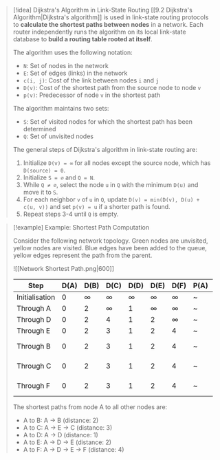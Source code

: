 > [!idea] Dijkstra's Algorithm in Link-State Routing
> [[9.2 Dijkstra's Algorithm|Dijkstra's algorithm]] is used in link-state routing protocols to **calculate the shortest paths between nodes** in a network. Each router independently runs the algorithm on its local link-state database to **build a routing table rooted at itself**.
>
> The algorithm uses the following notation:
> - `N`: Set of nodes in the network
> - `E`: Set of edges (links) in the network
> - `c(i, j)`: Cost of the link between nodes `i` and `j`
> - `D(v)`: Cost of the shortest path from the source node to node `v`
> - `p(v)`: Predecessor of node `v` in the shortest path
>
> The algorithm maintains two sets:
> - `S`: Set of visited nodes for which the shortest path has been determined
> - `Q`: Set of unvisited nodes
>
> The general steps of Dijkstra's algorithm in link-state routing are:
> 1. Initialize `D(v) = ∞` for all nodes except the source node, which has `D(source) = 0`.
> 2. Initialize `S = ∅` and `Q = N`.
> 3. While `Q ≠ ∅`, select the node `u` in `Q` with the minimum `D(u)` and move it to `S`.
> 4. For each neighbor `v` of `u` in `Q`, update `D(v) = min(D(v), D(u) + c(u, v))` and set `p(v) = u` if a shorter path is found.
> 5. Repeat steps 3-4 until `Q` is empty.

> [!example] Example: Shortest Path Computation
> 
> Consider the following network topology. Green nodes are unvisited, yellow nodes are visited. Blue edges have been added to the queue, yellow edges represent the path from the parent.
> 
> ![[Network Shortest Path.png|600]]
> 
> | Step | D(A) | D(B) | D(C) | D(D) | D(E) | D(F) | P(A) | P(B) | P(C) | P(D) | P(E) | P(F) | Visited |
> | --- | --- | --- | --- | --- | --- | --- | --- | --- | --- | --- | --- | --- | --- |
> | Initialisation | 0 | ∞ | ∞ | ∞ | ∞ | ∞ | ~ | ~ | ~ | ~ | ~ | ~ | ~ | 
> | Through A | 0 | 2 | ∞ | 1 | ∞ | ∞ | ~ | A | ~ | A | ~ | ~ | A | 
> | Through D | 0 | 2 | 4 | 1 | 2 | ∞ | ~ | A | D | A | D | ~ | A, D | 
> | Through E | 0 | 2 | 3 | 1 | 2 | 4 | ~ | A | E | A | D | E | A, D, E |
> | Through B | 0 | 2 | 3 | 1 | 2 | 4 | ~ | A | E | A | D | E | A, B, D, E |
> | Through C | 0 | 2 | 3 | 1 | 2 | 4 | ~ | A | E | A | D | E | A, B, C, D, E |
> | Through F | 0 | 2 | 3 | 1 | 2 | 4 | ~ | A | E | A | D | E | A, B, C, D, E, F |
> 
> The shortest paths from node A to all other nodes are:
> - A to B: A → B (distance: 2)
> - A to C: A → E → C (distance: 3)
> - A to D: A → D (distance: 1)
> - A to E: A → D → E (distance: 2)
> - A to F: A → D → E → F (distance: 4)

